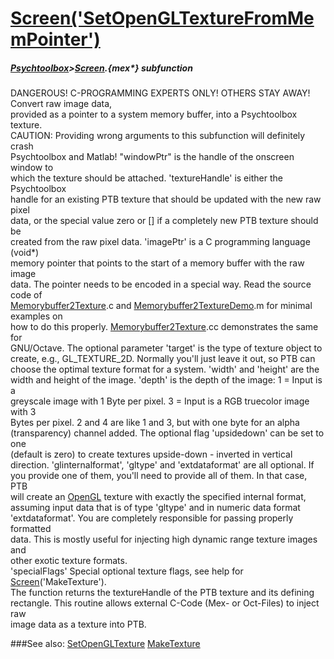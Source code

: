# [Screen('SetOpenGLTextureFromMemPointer')](Screen-SetOpenGLTextureFromMemPointer) 
##### [Psychtoolbox](Psychtoolbox)>[Screen](Screen).{mex*} subfunction


DANGEROUS! C-PROGRAMMING EXPERTS ONLY! OTHERS STAY AWAY! Convert raw image data,  
provided as a pointer to a system memory buffer, into a Psychtoolbox texture.  
CAUTION: Providing wrong arguments to this subfunction will definitely crash  
Psychtoolbox and Matlab! "windowPtr" is the handle of the onscreen window to  
which the texture should be attached. 'textureHandle' is either the Psychtoolbox  
handle for an existing PTB texture that should be updated with the new raw pixel  
data, or the special value zero or [] if a completely new PTB texture should be  
created from the raw pixel data. 'imagePtr' is a C programming language (void\*)  
memory pointer that points to the start of a memory buffer with the raw image  
data. The pointer needs to be encoded in a special way. Read the source code of  
[Memorybuffer2Texture](Memorybuffer2Texture).c and [Memorybuffer2TextureDemo](Memorybuffer2TextureDemo).m for minimal examples on  
how to do this properly. [Memorybuffer2Texture](Memorybuffer2Texture).cc demonstrates the same for  
GNU/Octave. The optional parameter 'target' is the type of texture object to  
create, e.g., GL\_TEXTURE\_2D. Normally you'll just leave it out, so PTB can  
choose the optimal texture format for a system. 'width' and 'height' are the  
width and height of the image. 'depth' is the depth of the image: 1 = Input is a  
greyscale image with 1 Byte per pixel. 3 = Input is a RGB truecolor image with 3  
Bytes per pixel. 2 and 4 are like 1 and 3, but with one byte for an alpha  
(transparency) channel added. The optional flag 'upsidedown' can be set to one  
(default is zero) to create textures upside-down - inverted in vertical  
direction. 'glinternalformat', 'gltype' and 'extdataformat' are all optional. If  
you provide one of them, you'll need to provide all of them. In that case, PTB  
will create an [OpenGL](OpenGL) texture with exactly the specified internal format,  
assuming input data that is of type 'gltype' and in numeric data format  
'extdataformat'. You are completely responsible for passing properly formatted  
data. This is mostly useful for injecting high dynamic range texture images and  
other exotic texture formats.  
'specialFlags' Special optional texture flags, see help for  
[Screen](Screen)('MakeTexture').  
The function returns the textureHandle of the PTB texture and its defining  
rectangle. This routine allows external C-Code (Mex- or Oct-Files) to inject raw  
image data as a texture into PTB.   


###See also:
[SetOpenGLTexture](Screen-SetOpenGLTexture) [MakeTexture](Screen-MakeTexture) 
